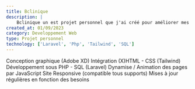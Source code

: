 ```yaml
---
title: Bclinique
description: |
    Bclinique un est projet personnel que j'ai créé pour améliorer mes compétences en laravel, en intégrant 'laravel-dompdf', un système de mailing et la gestion des roles.
created_at: 01/09/2023
category: Developpement Web
type: Projet personnel
technology: ['Laravel', 'Php', 'Tailwind', 'SQL']
---
```

Conception graphique (Adobe XD)
Intégration (X)HTML - CSS (Tailwind)
Développement sous PHP - SQL (Laravel)
Dynamise / Animation des pages par JavaScript
Site Responsive (compatible tous supports)
Mises à jour régulières en fonction des besoins

